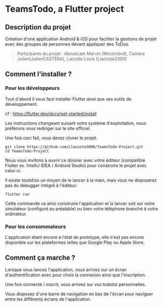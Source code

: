 # TeamsTodo, a Flutter project

## Description du projet

Création d'une application Android & iOS pour faciliter la gestions de projet avec des groupes de personnes devant appliquer des ToDos.

> Participants du projet : Aboulicam Marvin (Mockinbrd), Castera Julien(JulienCASTERA), Lacoste Louis (Llacoste2000)

## Comment l'installer ?

### Pour les développeurs

Tout d'abord il vous faut installer Flutter ainsi que ses outils de développement.

cf : https://flutter.dev/docs/get-started/install

Les instructions changeant suivant votre système d'exploitation, nous préférons vous rediriger sur le site officiel.


Une fois ceci fait, vous devez cloner le projet.

```
git clone https://github.com/Llacoste2000/TeamsTodo-Project.git
cd TeamsTodo-Project
```

Nous vous invitons à ouvrir ce dossier avec votre éditeur (compatible Flutter ex. IntelliJ IDEA / Android Studio) pour construire le projet avec celui-ci.

Il existe toutefois un moyen de le lancer à la main, mais vous ne disposerez pas du debugger intégré à l'éditeur.

```
flutter run
```

Cette commande va ainsi construire l'application et la lancer soit sur votre simulateur (configuré au préalable) ou bien votre téléphone branché à votre ordinateur.


### Pour les consommateurs

L'application étant encore à l'état de prototype, elle n'est pas encore disponible sur les plateformes telles que Google Play ou Apple Store.

## Comment ça marche ?

Lorsque vous lancez l'application, vous arrivez sur un écran d'authentification avec pour choix la connexion ainsi que l'inscription.

Une fois connecté / inscrit, vous arrivez sur vos todolist personnelles.

Vous disposez d'une barre de navigation en bas de l'écran pour naviguer entre les différents écrans de l'application.

